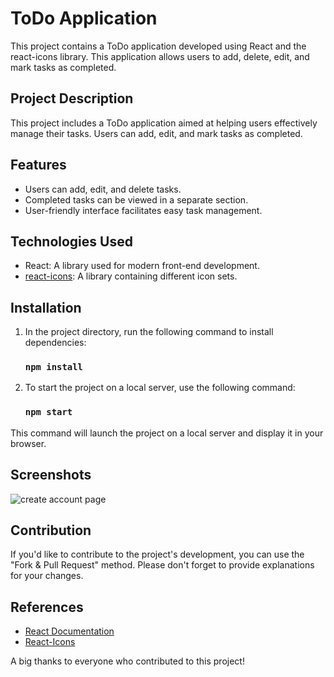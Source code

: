 # ToDo Application

This project contains a ToDo application developed using React and the react-icons library. This application allows users to add, delete, edit, and mark tasks as completed.

## Project Description

This project includes a ToDo application aimed at helping users effectively manage their tasks. Users can add, edit, and mark tasks as completed.

## Features

- Users can add, edit, and delete tasks.
- Completed tasks can be viewed in a separate section.
- User-friendly interface facilitates easy task management.

## Technologies Used
- React: A library used for modern front-end development.
- [react-icons](https://react-icons.github.io/react-icons): A library containing different icon sets.
  
## Installation

1. In the project directory, run the following command to install dependencies:
   
   ### `npm install`

2. To start the project on a local server, use the following command:
   
   ### `npm start`

This command will launch the project on a local server and display it in your browser.

## Screenshots

<img src='https://github.com/EnesArslan8/To-Do-List/assets/89355402/4b1e13cc-49f6-4539-8d30-8321db9247e7' alt="create account page" width='auto' height='auto' />

## Contribution

If you'd like to contribute to the project's development, you can use the "Fork & Pull Request" method. Please don't forget to provide explanations for your changes.

## References

- [React Documentation](https://reactjs.org/docs/getting-started.html)
- [React-Icons](https://react-icons.github.io/react-icons)

A big thanks to everyone who contributed to this project!


